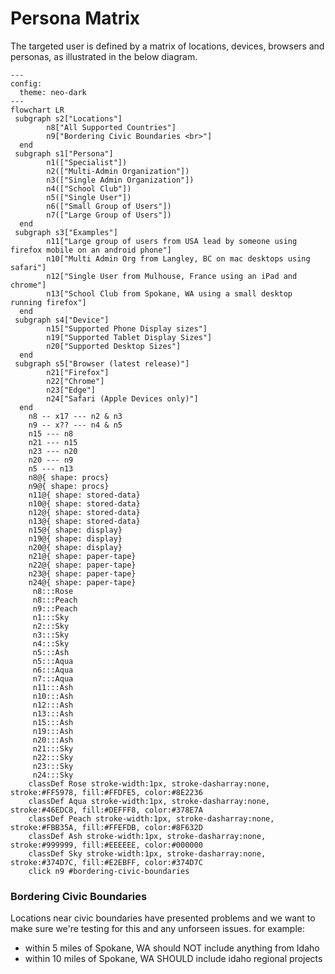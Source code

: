 # Persona Matrix
The targeted user is defined by a matrix of locations, devices, browsers and personas, as illustrated in the below diagram. 

```mermaid
---
config:
  theme: neo-dark
---
flowchart LR
 subgraph s2["Locations"]
        n8["All Supported Countries"]
        n9["Bordering Civic Boundaries <br>"]
  end
 subgraph s1["Persona"]
        n1(["Specialist"])
        n2(["Multi-Admin Organization"])
        n3(["Single Admin Organization"])
        n4(["School Club"])
        n5(["Single User"])
        n6(["Small Group of Users"])
        n7(["Large Group of Users"])
  end
 subgraph s3["Examples"]
        n11["Large group of users from USA lead by someone using firefox mobile on an android phone"]
        n10["Multi Admin Org from Langley, BC on mac desktops using safari"]
        n12["Single User from Mulhouse, France using an iPad and chrome"]
        n13["School Club from Spokane, WA using a small desktop running firefox"]
  end
 subgraph s4["Device"]
        n15["Supported Phone Display sizes"]
        n19["Supported Tablet Display Sizes"]
        n20["Supported Desktop Sizes"]
  end
 subgraph s5["Browser (latest release)"]
        n21["Firefox"]
        n22["Chrome"]
        n23["Edge"]
        n24["Safari (Apple Devices only)"]
  end
    n8 -- x17 --- n2 & n3
    n9 -- x?? --- n4 & n5
    n15 --- n8
    n21 --- n15
    n23 --- n20
    n20 --- n9
    n5 --- n13
    n8@{ shape: procs}
    n9@{ shape: procs}
    n11@{ shape: stored-data}
    n10@{ shape: stored-data}
    n12@{ shape: stored-data}
    n13@{ shape: stored-data}
    n15@{ shape: display}
    n19@{ shape: display}
    n20@{ shape: display}
    n21@{ shape: paper-tape}
    n22@{ shape: paper-tape}
    n23@{ shape: paper-tape}
    n24@{ shape: paper-tape}
     n8:::Rose
     n8:::Peach
     n9:::Peach
     n1:::Sky
     n2:::Sky
     n3:::Sky
     n4:::Sky
     n5:::Ash
     n5:::Aqua
     n6:::Aqua
     n7:::Aqua
     n11:::Ash
     n10:::Ash
     n12:::Ash
     n13:::Ash
     n15:::Ash
     n19:::Ash
     n20:::Ash
     n21:::Sky
     n22:::Sky
     n23:::Sky
     n24:::Sky
    classDef Rose stroke-width:1px, stroke-dasharray:none, stroke:#FF5978, fill:#FFDFE5, color:#8E2236
    classDef Aqua stroke-width:1px, stroke-dasharray:none, stroke:#46EDC8, fill:#DEFFF8, color:#378E7A
    classDef Peach stroke-width:1px, stroke-dasharray:none, stroke:#FBB35A, fill:#FFEFDB, color:#8F632D
    classDef Ash stroke-width:1px, stroke-dasharray:none, stroke:#999999, fill:#EEEEEE, color:#000000
    classDef Sky stroke-width:1px, stroke-dasharray:none, stroke:#374D7C, fill:#E2EBFF, color:#374D7C
    click n9 #bordering-civic-boundaries
```

### Bordering Civic Boundaries
Locations near civic boundaries have presented problems and we want to make sure we're testing for this and any unforseen issues. 
for example: 
- within 5 miles of Spokane, WA should NOT include anything from Idaho
- within 10 miles of Spokane, WA SHOULD include idaho regional projects
